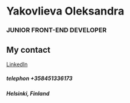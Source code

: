 # Yakovlieva Oleksandra
### JUNIOR FRONT-END DEVELOPER
## My contact
[LinkedIn](linkedin.com/in/oleksandra-yakovlieva-2aa224157)
##### telephon +358451336173
##### Helsinki, Finland
